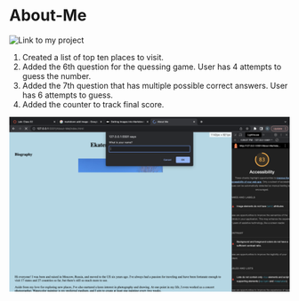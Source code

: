 # About-Me

![Link to my project](https://katkho.github.io/About-Me/)

1. Created a list of top ten places to visit.
2. Added the 6th question for the quessing game. User has 4 attempts to guess the number.
3. Added the 7th question that has multiple possible correct answers. User has 6 attempts to guess.
4. Added the counter to track final score.

![Lighthouse-score](img/Screenshot.png)